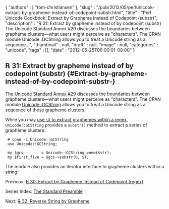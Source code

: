 {
   "authors" : [
      "tom-christiansen"
   ],
   "slug" : "/pub/2012/05/perlunicook-extract-by-grapheme-instead-of-codepoint-substr.html",
   "title" : "Perl Unicode Cookbook: Extract by Grapheme Instead of Codepoint (substr)",
   "description" : "℞ 31: Extract by grapheme instead of by codepoint (substr) The Unicode Standard Annex #29 discusses the boundaries between grapheme clusters&mdash;what users might perceive as \"characters\". The CPAN module Unicode::GCString allows you to treat a Unicode string as a sequence...",
   "thumbnail" : null,
   "draft" : null,
   "image" : null,
   "categories" : "unicode",
   "tags" : [],
   "date" : "2012-05-25T06:00:01-08:00"
}





℞ 31: Extract by grapheme instead of by codepoint (substr) {#Extract-by-grapheme-instead-of-by-codepoint-substr-}
----------------------------------------------------------

The [Unicode Standard Annex \#29](http://www.unicode.org/reports/tr29/)
discusses the boundaries between grapheme clusters—what users might
perceive as "characters". The CPAN module
[Unicode::GCString](http://search.cpan.org/perldoc?Unicode::GCString)
allows you to treat a Unicode string as a sequence of these grapheme
clusters.

While you may [use `\X` to extract graphemes within a
regex](/media/_pub_2012_05_perlunicook-extract-by-grapheme-instead-of-codepoint-substr/perlunicookbook-extract-by-grapheme-instead-of-codepoint-regex.html),
`Unicode::GCString` provides a `substr()` method to extract a series of
grapheme clusters:

     # cpan -i Unicode::GCString
     use Unicode::GCString;

     my $gcs        = Unicode::GCString->new($str);
     my $first_five = $gcs->substr(0, 5);

The module also provides an iterator interface to grapheme clusters
within a string.

Previous: [℞ 30: Extract by Grapheme Instead of Codepoint
(regex)](/media/_pub_2012_05_perlunicook-extract-by-grapheme-instead-of-codepoint-substr/perlunicookbook-extract-by-grapheme-instead-of-codepoint-regex.html)

Series Index: [The Standard
Preamble](/media/_pub_2012_05_perlunicook-extract-by-grapheme-instead-of-codepoint-substr/perlunicook-standard-preamble.html)

Next: [℞ 32: Reverse String by
Grapheme](/media/_pub_2012_05_perlunicook-extract-by-grapheme-instead-of-codepoint-substr/perlunicook-reverse-string-by-grapheme.html)


